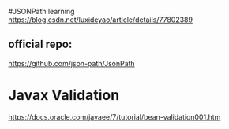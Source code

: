 #JSONPath learning
https://blog.csdn.net/luxideyao/article/details/77802389
## official repo:
https://github.com/json-path/JsonPath

# Javax Validation
https://docs.oracle.com/javaee/7/tutorial/bean-validation001.htm
